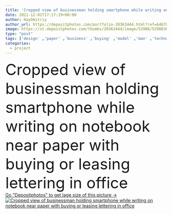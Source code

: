 ```yaml
---
title: 'Cropped view of businessman holding smartphone while writing on notebook near paper with buying or leasing lettering in office  '
date: 2021-12-01T17:17:19+00:00
author: HayDmitriy
author_url: https://depositphotos.com/portfolio-20363444.html?ref=64678756
image: https://st.depositphotos.com/thumbs/20363444/image/52908/529083644/api_thumb_450.jpg?forcejpeg=true
type: "post"
tags: ['design' ,'paper' ,'business' ,'buying' ,'model' ,'man' ,'technology' ,'blur' ,'architecture' ,'building' ,'house' ,'office' ,'cellphone' ,'device' ,'electronic' ,'mobile' ,'phone' ,'notebook' ,'work' ,'businessman' ,'indoors' ,'project' ,'profession' ,'casual' ,'architect' ,'workplace' ,'write' ,'smartphone' ,'leasing' ,'partial' ,'Cropped' ,'lettering' ,'wearable' ,'one person' ,'young adult' ,'smartwatch' ]
categories: 
  - project
---
```

<div aling="center">
            <font size="60"> Cropped view of businessman holding smartphone while writing on notebook near paper with buying or leasing lettering in office</font>   
</div>
<div>
    <a href='https://st.depositphotos.com/thumbs/20363444/image/52908/529083644/api_thumb_450.jpg?forcejpeg=true?ref=64678756' target=_blank > Go "Depositphotos" to get lage size of this picture ->
        <img href='https://st.depositphotos.com/thumbs/20363444/image/52908/529083644/api_thumb_450.jpg?forcejpeg=true?ref=64678756' src='https://st.depositphotos.com/20363444/52908/i/950/depositphotos_529083644-stock-photo-cropped-view-businessman-holding-smartphone.jpg?forcejpeg=true' alt='Cropped view of businessman holding smartphone while writing on notebook near paper with buying or leasing lettering in office' >
    </a>
</div>
